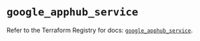 # `google_apphub_service`

Refer to the Terraform Registry for docs: [`google_apphub_service`](https://registry.terraform.io/providers/hashicorp/google/5.32.0/docs/resources/apphub_service).
